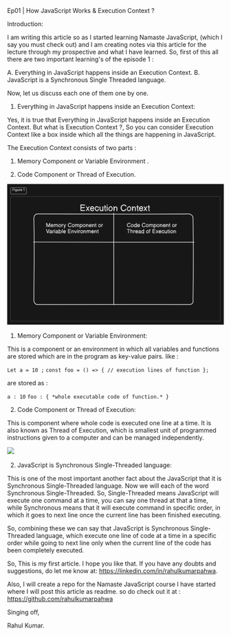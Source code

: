 
Ep01 | How JavaScript Works & Execution Context ?


Introduction:

I am writing this article so as I started learning Namaste JavaScript, (which I say you must check out) and I am creating notes via this article for the lecture through my prospective and what I have learned.
So, first of this all there are two important learning's of the episode 1 : 

   A. Everything in JavaScript happens inside an Execution Context.
   B. JavaScript is a Synchronous Single Threaded language.  


Now, let us discuss each one of them one by one.


1. Everything in JavaScript happens inside an Execution Context: 

Yes, it is true that Everything in JavaScript happens inside an Execution Context. But what is Execution Context ?, So you can consider Execution Context like a box inside which all the things are happening in JavaScript. 

The Execution Context consists of two parts : 

1. Memory Component or Variable Environment . 

2. Code Component or Thread of Execution. 

![](./fig1.png)

1. Memory Component or Variable Environment: 

This is a component or an environment in which all variables and functions are stored which are in the program as key-value pairs. like : 

```Let a = 10 ;``` 
```const foo = () => { // execution lines of function };```

are stored as : 

```a : 10```
```foo : { *whole executable code of function.* }```

2. Code Component or Thread of Execution: 

This is component where whole code is executed one line at a time. It is also known as Thread of Execution, which is smallest unit of programmed instructions given to a computer and can be managed independently.

![](./fig2.png)

2. JavaScript is Synchronous Single-Threaded language: 

This is one of the most important another fact about the JavaScript that it is Synchronous Single-Threaded language. Now we will each of the word Synchronous Single-Threaded. So, Single-Threaded means JavaScript will execute one command at a time, you can say one thread at that a time, while Synchronous means that it will execute command in specific order, in which it goes to next line once the current line has been finished executing. 

So, combining these we can say that JavaScript is Synchronous Single-Threaded language, which execute one line of code at a time in a specific order while going to next line only when the current line of the code has  been completely executed.



So, This is my first article. I hope you like that. If you have any doubts and suggestions, do let me know at:  https://linkedin.com/in/rahulkumarpahwa.

Also, I will create a repo for the Namaste JavaScript course I have started where I will post this article as readme. so do check out it at : https://github.com/rahulkumarpahwa


Singing off, 

Rahul Kumar.
